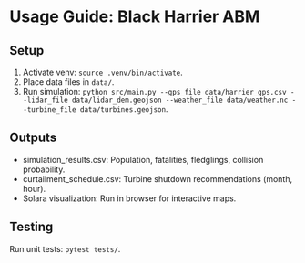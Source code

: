 # Usage Guide: Black Harrier ABM

## Setup
1. Activate venv: `source .venv/bin/activate`.
2. Place data files in `data/`.
3. Run simulation: `python src/main.py --gps_file data/harrier_gps.csv --lidar_file data/lidar_dem.geojson --weather_file data/weather.nc --turbine_file data/turbines.geojson`.

## Outputs
- simulation_results.csv: Population, fatalities, fledglings, collision probability.
- curtailment_schedule.csv: Turbine shutdown recommendations (month, hour).
- Solara visualization: Run in browser for interactive maps.

## Testing
Run unit tests: `pytest tests/`.